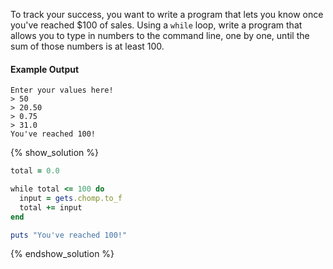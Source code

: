 To track your success, you want to write a program that lets you know once
you've reached $100 of sales. Using a `while` loop, write a program that allows
you to type in numbers to the command line, one by one, until the sum of those
numbers is at least 100.

#### Example Output

```no-highlight
Enter your values here!
> 50
> 20.50
> 0.75
> 31.0
You've reached 100!
```

{% show_solution %}
```ruby
total = 0.0

while total <= 100 do
  input = gets.chomp.to_f
  total += input
end

puts "You've reached 100!"
```
{% endshow_solution %}
